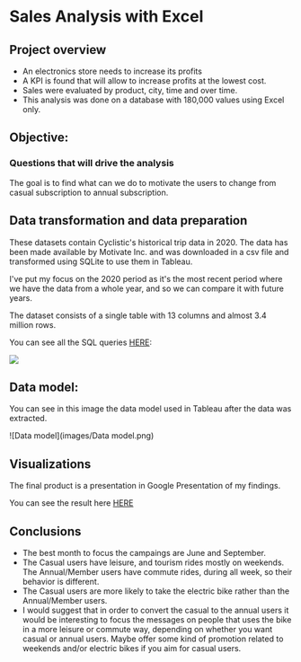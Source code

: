 # Sales Analysis with Excel
## Project overview
* An electronics store needs to increase its profits
* A KPI is found that will allow to increase profits at the lowest cost.
* Sales were evaluated by product, city, time and over time.
* This analysis was done on a database with 180,000 values using Excel only.

## Objective:
### Questions that will drive the analysis
The goal is to find what can we do to motivate the users to change from casual subscription to annual subscription.

## Data transformation and data preparation
These datasets contain Cyclistic's historical trip data in 2020. The data has been made available by Motivate Inc. and was downloaded in a csv file and transformed using SQLite to use them in Tableau.

I've put my focus on the 2020 period as it's the most recent period where we have the data from a whole year, and so we can compare it with future years.

The dataset consists of a single table with 13 columns and almost 3.4 million rows.

You can see all the SQL queries [HERE](https://github.com/victort9/Victor-Projects/tree/main/Query):

![](images/Query.PNG)

## Data model:
You can see in this image the data model used in Tableau after the data was extracted.

![Data model](images/Data model.png)

## Visualizations
The final product is a presentation in Google Presentation of my findings.

You can see the result here [HERE](https://docs.google.com/presentation/d/1-W0WErICYOC2aFaU2lhP7XbpT2kkeuYIDDBILigH88o/edit#slide=id.p)

## Conclusions
* The best month to focus the campaings are June and September.
* The Casual users have leisure, and tourism rides mostly on weekends. The Annual/Member users have commute rides, during all week, so their behavior is different.
* The Casual users are more likely to take the electric bike rather than the Annual/Member users.
* I would suggest that in order to convert the casual to the annual users it would be interesting to focus the messages on people that uses the bike in a more leisure or commute way, depending on whether you want casual or annual users. Maybe offer some kind of promotion related to weekends and/or electric bikes if you aim for casual users.
